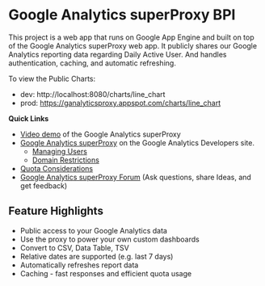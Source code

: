 # Google Analytics superProxy BPI

This project is a web app that runs on Google App Engine and built on top of the Google Analytics superProxy web app. It publicly shares our Google Analytics reporting data regarding Daily Active User. And handles authentication, caching, and automatic refreshing.

To view the Public Charts:
- dev:  http://localhost:8080/charts/line_chart
- prod: https://ganalyticsproxy.appspot.com/charts/line_chart

**Quick Links**
- [Video demo](http://www.youtube.com/watch?v=8Or8KIhpsqg) of the
  Google Analytics superProxy
- [Google Analytics superProxy](https://developers.google.com/analytics/solutions/google-analytics-super-proxy)
  on the Google Analytics Developers site.
  - [Managing Users](https://developers.google.com/analytics/solutions/google-analytics-super-proxy#manage-users)
  - [Domain Restrictions](https://developers.google.com/analytics/solutions/google-analytics-super-proxy#domain)
- [Quota Considerations](https://developers.google.com/analytics/solutions/google-analytics-super-proxy#quota)
- [Google Analytics superProxy Forum](https://groups.google.com/forum/#!forum/google-analytics-super-proxy) (Ask questions, share Ideas, and get feedback)

## Feature Highlights
- Public access to your Google Analytics data
- Use the proxy to power your own custom dashboards
- Convert to CSV, Data Table, TSV
- Relative dates are supported (e.g. last 7 days)
- Automatically refreshes report data
- Caching - fast responses and efficient quota usage